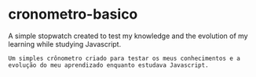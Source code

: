 # cronometro-basico
A simple stopwatch created to test my knowledge and the evolution of my learning while studying Javascript.
~~~
Um simples crônometro criado para testar os meus conhecimentos e a evolução do meu aprendizado enquanto estudava Javascript.
